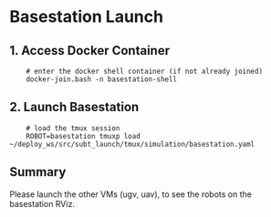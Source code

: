 # Basestation Launch

## 1. Access Docker Container

        # enter the docker shell container (if not already joined)
        docker-join.bash -n basestation-shell

## 2. Launch Basestation

        # load the tmux session
        ROBOT=basestation tmuxp load ~/deploy_ws/src/subt_launch/tmux/simulation/basestation.yaml

## Summary

Please launch the other VMs (ugv, uav), to see the robots on the basestation RViz.
